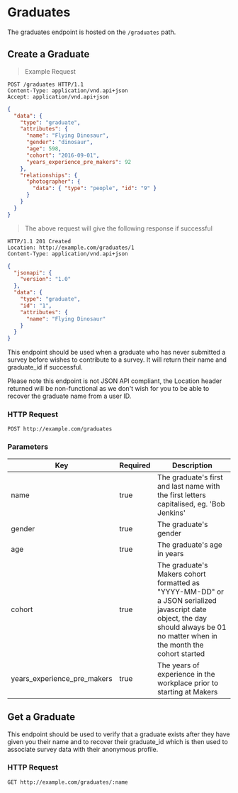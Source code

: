 # Graduates

The graduates endpoint is hosted on the `/graduates` path.

## Create a Graduate

> Example Request

```
POST /graduates HTTP/1.1
Content-Type: application/vnd.api+json
Accept: application/vnd.api+json
```
```json
{
  "data": {
    "type": "graduate",
    "attributes": {
      "name": "Flying Dinosaur",
      "gender": "dinosaur",
      "age": 598,
      "cohort": "2016-09-01",
      "years_experience_pre_makers": 92
    },
    "relationships": {
      "photographer": {
        "data": { "type": "people", "id": "9" }
      }
    }
  }
}
```

> The above request will give the following response if successful

```
HTTP/1.1 201 Created
Location: http://example.com/graduates/1
Content-Type: application/vnd.api+json
```
```json
{
  "jsonapi": {
    "version": "1.0"
  },
  "data": {
    "type": "graduate",
    "id": "1",
    "attributes": {
      "name": "Flying Dinosaur"
    }
  }
}
```

This endpoint should be used when a graduate who has never submitted a survey before wishes to contribute to a survey. It will return their name and graduate_id if successful.

<aside class="warning">
Please note this endpoint is not JSON API compliant, the Location header returned will be non-functional as we don't wish for you to be able to recover the graduate name from a user ID.
</aside>

### HTTP Request

`POST http://example.com/graduates`

### Parameters

| Key | Required | Description |
|-----|----------|-------------|
| name | true | The graduate's first and last name with the first letters capitalised, eg. 'Bob Jenkins' |
| gender | true | The graduate's gender |
| age | true | The graduate's age in years |
| cohort | true | The graduate's Makers cohort formatted as "YYYY-MM-DD" or a JSON serialized javascript date object, the day should always be 01 no matter when in the month the cohort started |
| years_experience_pre_makers | true | The years of experience in the workplace prior to starting at Makers |

## Get a Graduate

This endpoint should be used to verify that a graduate exists after they have given you their name and to recover their graduate_id which is then used to associate survey data with their anonymous profile.

### HTTP Request

`GET http://example.com/graduates/:name`
